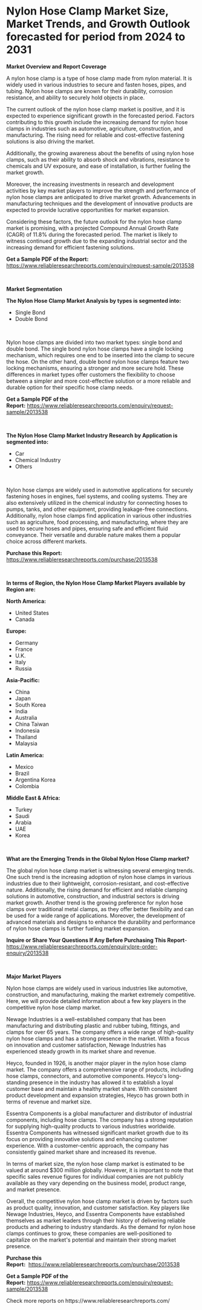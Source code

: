 <p><h1>Nylon Hose Clamp Market Size, Market Trends, and Growth Outlook forecasted for period from 2024 to 2031</h1></p><p><strong>Market Overview and Report Coverage</strong></p>
<p><p>A nylon hose clamp is a type of hose clamp made from nylon material. It is widely used in various industries to secure and fasten hoses, pipes, and tubing. Nylon hose clamps are known for their durability, corrosion resistance, and ability to securely hold objects in place.</p><p>The current outlook of the nylon hose clamp market is positive, and it is expected to experience significant growth in the forecasted period. Factors contributing to this growth include the increasing demand for nylon hose clamps in industries such as automotive, agriculture, construction, and manufacturing. The rising need for reliable and cost-effective fastening solutions is also driving the market.</p><p>Additionally, the growing awareness about the benefits of using nylon hose clamps, such as their ability to absorb shock and vibrations, resistance to chemicals and UV exposure, and ease of installation, is further fueling the market growth.</p><p>Moreover, the increasing investments in research and development activities by key market players to improve the strength and performance of nylon hose clamps are anticipated to drive market growth. Advancements in manufacturing techniques and the development of innovative products are expected to provide lucrative opportunities for market expansion.</p><p>Considering these factors, the future outlook for the nylon hose clamp market is promising, with a projected Compound Annual Growth Rate (CAGR) of 11.8% during the forecasted period. The market is likely to witness continued growth due to the expanding industrial sector and the increasing demand for efficient fastening solutions.</p></p>
<p><strong>Get a Sample PDF of the Report:</strong> <a href="https://www.reliableresearchreports.com/enquiry/request-sample/2013538">https://www.reliableresearchreports.com/enquiry/request-sample/2013538</a></p>
<p>&nbsp;</p>
<p><strong>Market Segmentation</strong></p>
<p><strong>The Nylon Hose Clamp Market Analysis by types is segmented into:</strong></p>
<p><ul><li>Single Bond</li><li>Double Bond</li></ul></p>
<p>&nbsp;</p>
<p><p>Nylon hose clamps are divided into two market types: single bond and double bond. The single bond nylon hose clamps have a single locking mechanism, which requires one end to be inserted into the clamp to secure the hose. On the other hand, double bond nylon hose clamps feature two locking mechanisms, ensuring a stronger and more secure hold. These differences in market types offer customers the flexibility to choose between a simpler and more cost-effective solution or a more reliable and durable option for their specific hose clamp needs.</p></p>
<p><strong>Get a Sample PDF of the Report:</strong>&nbsp;<a href="https://www.reliableresearchreports.com/enquiry/request-sample/2013538">https://www.reliableresearchreports.com/enquiry/request-sample/2013538</a></p>
<p>&nbsp;</p>
<p><strong>The Nylon Hose Clamp Market Industry Research by Application is segmented into:</strong></p>
<p><ul><li>Car</li><li>Chemical Industry</li><li>Others</li></ul></p>
<p>&nbsp;</p>
<p><p>Nylon hose clamps are widely used in automotive applications for securely fastening hoses in engines, fuel systems, and cooling systems. They are also extensively utilized in the chemical industry for connecting hoses to pumps, tanks, and other equipment, providing leakage-free connections. Additionally, nylon hose clamps find application in various other industries such as agriculture, food processing, and manufacturing, where they are used to secure hoses and pipes, ensuring safe and efficient fluid conveyance. Their versatile and durable nature makes them a popular choice across different markets.</p></p>
<p><strong>Purchase this Report:</strong>&nbsp; <a href="https://www.reliableresearchreports.com/purchase/2013538">https://www.reliableresearchreports.com/purchase/2013538</a></p>
<p>&nbsp;</p>
<p><strong>In terms of Region, the Nylon Hose Clamp Market Players available by Region are:</strong></p>
<p>
    <p> <strong> North America: </strong>
        <ul>
            <li>United States</li>
            <li>Canada</li>
        </ul>
        </p> 
    <p> <strong> Europe: </strong>
        <ul>
            <li>Germany</li>
            <li>France</li>
            <li>U.K.</li>
            <li>Italy</li>
            <li>Russia</li>
        </ul>
        </p> 
    <p> <strong> Asia-Pacific: </strong>
        <ul>
            <li>China</li>
            <li>Japan</li>
            <li>South Korea</li>
            <li>India</li>
            <li>Australia</li>
            <li>China Taiwan</li>
            <li>Indonesia</li>
            <li>Thailand</li>
            <li>Malaysia</li>
        </ul>
        </p> 
    <p> <strong> Latin America: </strong>
        <ul>
            <li>Mexico</li>
            <li>Brazil</li>
            <li>Argentina Korea</li>
            <li>Colombia</li>
        </ul>
        </p> 
    <p> <strong> Middle East & Africa: </strong>
        <ul>
            <li>Turkey</li>
            <li>Saudi</li>
            <li>Arabia</li>
            <li>UAE</li>
            <li>Korea</li>
        </ul>
    </p>
    </p>
<p>&nbsp;</p>
<p><strong>What are the Emerging Trends in the Global Nylon Hose Clamp market?</strong></p>
<p><p>The global nylon hose clamp market is witnessing several emerging trends. One such trend is the increasing adoption of nylon hose clamps in various industries due to their lightweight, corrosion-resistant, and cost-effective nature. Additionally, the rising demand for efficient and reliable clamping solutions in automotive, construction, and industrial sectors is driving market growth. Another trend is the growing preference for nylon hose clamps over traditional metal clamps, as they offer better flexibility and can be used for a wide range of applications. Moreover, the development of advanced materials and designs to enhance the durability and performance of nylon hose clamps is further fueling market expansion.</p></p>
<p><strong>Inquire or Share Your Questions If Any Before Purchasing This Report</strong>- <a href="https://www.reliableresearchreports.com/enquiry/pre-order-enquiry/2013538">https://www.reliableresearchreports.com/enquiry/pre-order-enquiry/2013538</a></p>
<p>&nbsp;</p>
<p><strong>Major Market Players</strong></p>
<p><p>Nylon hose clamps are widely used in various industries like automotive, construction, and manufacturing, making the market extremely competitive. Here, we will provide detailed information about a few key players in the competitive nylon hose clamp market.</p><p>Newage Industries is a well-established company that has been manufacturing and distributing plastic and rubber tubing, fittings, and clamps for over 65 years. The company offers a wide range of high-quality nylon hose clamps and has a strong presence in the market. With a focus on innovation and customer satisfaction, Newage Industries has experienced steady growth in its market share and revenue.</p><p>Heyco, founded in 1926, is another major player in the nylon hose clamp market. The company offers a comprehensive range of products, including hose clamps, connectors, and automotive components. Heyco's long-standing presence in the industry has allowed it to establish a loyal customer base and maintain a healthy market share. With consistent product development and expansion strategies, Heyco has grown both in terms of revenue and market size.</p><p>Essentra Components is a global manufacturer and distributor of industrial components, including hose clamps. The company has a strong reputation for supplying high-quality products to various industries worldwide. Essentra Components has witnessed significant market growth due to its focus on providing innovative solutions and enhancing customer experience. With a customer-centric approach, the company has consistently gained market share and increased its revenue.</p><p>In terms of market size, the nylon hose clamp market is estimated to be valued at around $300 million globally. However, it is important to note that specific sales revenue figures for individual companies are not publicly available as they vary depending on the business model, product range, and market presence.</p><p>Overall, the competitive nylon hose clamp market is driven by factors such as product quality, innovation, and customer satisfaction. Key players like Newage Industries, Heyco, and Essentra Components have established themselves as market leaders through their history of delivering reliable products and adhering to industry standards. As the demand for nylon hose clamps continues to grow, these companies are well-positioned to capitalize on the market's potential and maintain their strong market presence.</p></p>
<p><strong>Purchase this Report:</strong>&nbsp;&nbsp;<a href="https://www.reliableresearchreports.com/purchase/2013538">https://www.reliableresearchreports.com/purchase/2013538</a></p>
<p></p>
<p><strong>Get a Sample PDF of the Report:</strong>&nbsp;<a href="https://www.reliableresearchreports.com/enquiry/request-sample/2013538">https://www.reliableresearchreports.com/enquiry/request-sample/2013538</a></p>
<p>Check more reports on https://www.reliableresearchreports.com/</p>